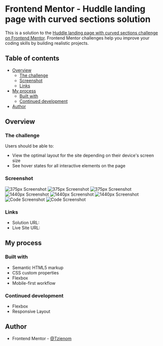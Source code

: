# Frontend Mentor - Huddle landing page with curved sections solution

This is a solution to the [Huddle landing page with curved sections challenge on Frontend Mentor](https://www.frontendmentor.io/challenges/huddle-landing-page-with-curved-sections-5ca5ecd01e82137ec91a50f2). Frontend Mentor challenges help you improve your coding skills by building realistic projects. 

## Table of contents

- [Overview](#overview)
  - [The challenge](#the-challenge)
  - [Screenshot](#screenshot)
  - [Links](#links)
- [My process](#my-process)
  - [Built with](#built-with)
  - [Continued development](#continued-development)
- [Author](#author)

## Overview

### The challenge

Users should be able to:

- View the optimal layout for the site depending on their device's screen size
- See hover states for all interactive elements on the page

### Screenshot

![375px Screenshot](./screenshot/375px.png)
![375px Screenshot](./screenshot/375px2.png)
![375px Screenshot](./screenshot/375px3.png)
![1440px Screenshot](./screenshot/1440px.png)
![1440px Screenshot](./screenshot/1440px2.png)
![1440px Screenshot](./screenshot/1440px3.png)
![Code Screenshot](./screenshot/code.png)
![Code Screenshot](./screenshot/code2.png)


### Links

- Solution URL: []()
- Live Site URL: []()

## My process

### Built with

- Semantic HTML5 markup
- CSS custom properties
- Flexbox
- Mobile-first workflow


### Continued development

- Flexbox
- Responsive Layout

## Author

- Frontend Mentor - [@Tzienom](https://www.frontendmentor.io/profile/Tzienom)